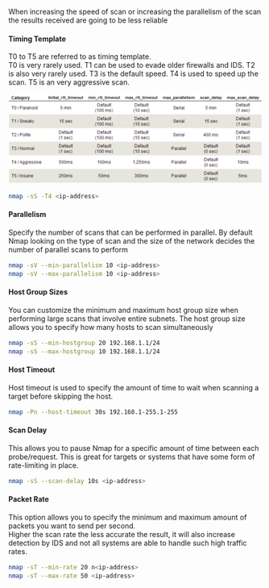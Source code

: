 When increasing the speed of scan or increasing the parallelism of the scan the results received are going to be less reliable

#### Timing Template

T0 to T5 are referred to as timing template.  
T0 is very rarely used. T1 can be used to evade older firewalls and IDS. T2 is also very rarely used. T3 is the default speed. T4 is used to speed up the scan. T5 is an very aggressive scan.

![Nmap Timing Template|600](../../images/nmap_timing_template.png)

````bash
nmap -sS -T4 <ip-address>
````

#### Parallelism

Specify the number of scans that can be performed in parallel. By default Nmap looking on the type of scan and the size of the network decides the number of parallel scans to perform

````bash
nmap -sV --min-parallelism 10 <ip-address>
nmap -sV --max-parallelism 10 <ip-address>
````

#### Host Group Sizes

You can customize the minimum and maximum host group size when performing large scans that involve entire subnets. The host group size allows you to specify how many hosts to scan simultaneously

````bash
nmap -sS --min-hostgroup 20 192.168.1.1/24
nmap -sS --max-hostgroup 10 192.168.1.1/24
````

#### Host Timeout

Host timeout is used to specify the amount of time to wait when scanning a target before skipping the host.

````bash
nmap -Pn --host-timeout 30s 192.168.1-255.1-255
````

#### Scan Delay

This allows you to pause Nmap for a specific amount of time between each probe/request. This is great for targets or systems that have some form of rate-limiting in place.

````bash
nmap -sS --scan-delay 10s <ip-address>
````

#### Packet Rate

This option allows you to specify the minimum and maximum amount of packets you want to send per second.  
Higher the scan rate the less accurate the result, it will also increase detection by IDS and not all systems are able to handle such high traffic rates.

````bash
nmap -sT --min-rate 20 n<ip-address>
nmap -sT --max-rate 50 <ip-address>
````
